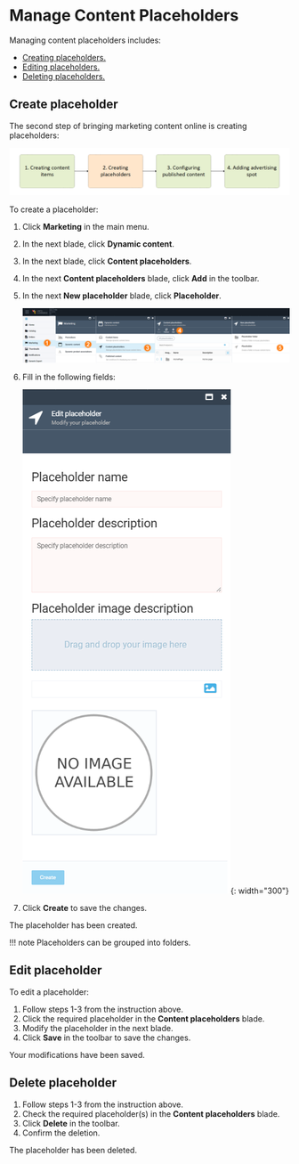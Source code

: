# Manage Content Placeholders

Managing content placeholders includes:

* [Creating placeholders.](managing-content-placeholders.md#creating-new-placeholder)
* [Editing placeholders.](managing-content-placeholders.md#edit-placeholder)
* [Deleting placeholders.](managing-content-placeholders.md#delete-placeholder)

## Create placeholder

The second step of bringing marketing content online is creating placeholders:

![step1](media/step2.png)

To create a placeholder:

1. Click **Marketing** in the main menu.
1. In the next blade, click **Dynamic content**.
1. In the next blade, click **Content placeholders**.
1. In the next **Content placeholders** blade, click **Add** in the toolbar.
1. In the next **New placeholder** blade, click **Placeholder**. 

	![path](media/add-placeholder-path.png)

1. Fill in the following fields:

	![fields](media/new-placeholder-fields.png){: width="300"}

1. Click **Create** to save the changes.

The placeholder has been created.

!!! note
	Placeholders can be grouped into folders.


## Edit placeholder

To edit a placeholder:

1. Follow steps 1-3 from the instruction above.
1. Click the required placeholder in the **Content placeholders** blade.
1. Modify the placeholder in the next blade.
1. Click **Save** in the toolbar to save the changes.

Your modifications have been saved.

## Delete placeholder

1. Follow steps 1-3 from the instruction above.
1. Check the required placeholder(s) in the **Content placeholders** blade.
1. Click **Delete** in the toolbar.
1. Confirm the deletion.

The placeholder has been deleted.